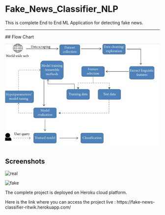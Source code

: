 # Fake_News_Classifier_NLP

<p> This is complete End to End ML Application for detecting fake news.</p>

<hr>
## Flow Chart

![FLOW CHART](img/flowchart.jpg)

## Screenshots 



![real](https://user-images.githubusercontent.com/61036755/95154524-a42cc200-07af-11eb-9332-976a5ffda9f6.png)

![fake](https://user-images.githubusercontent.com/61036755/95154531-a727b280-07af-11eb-8395-10bcbd814155.png)


  
  <p> The complete project is deployed on Heroku cloud platform.
 <p> Here is the link where you can access the project live : https://fake-news-classifier-ritwik.herokuapp.com/ <p>
</p>
